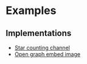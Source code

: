 # Examples

## Implementations

- [Star counting channel](implementations/stars.md)
- [Open graph embed image](implementations/image.md)
